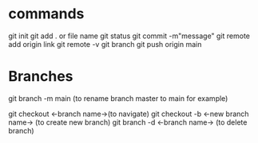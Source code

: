 # commands
git init
git add . or file name
git status
git commit -m"message"
git remote add origin link
git remote -v
git branch
git push origin main

# Branches

git branch -m main (to rename branch master to main for example)

git checkout <-branch name->(to navigate)
git checkout -b <-new branch name-> (to create new branch)
git branch -d <-branch name-> (to delete branch)

